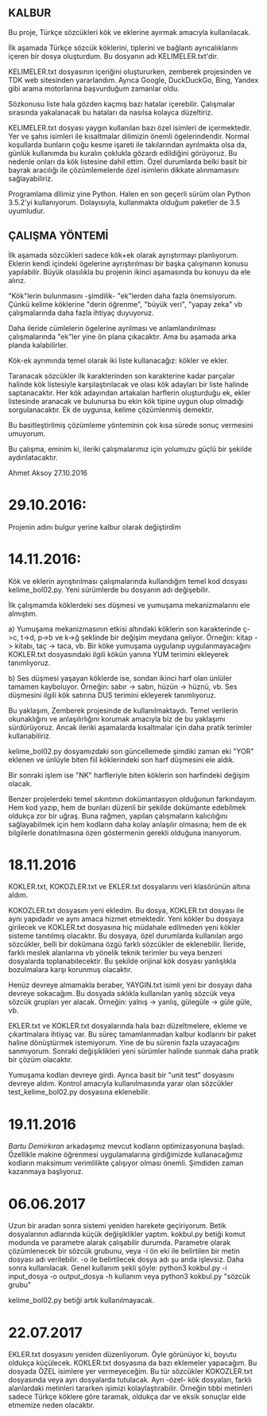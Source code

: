 ## KALBUR

Bu proje, Türkçe sözcükleri kök ve eklerine ayırmak amacıyla kullanılacak.

İlk aşamada Türkçe sözcük köklerini, tiplerini ve bağlantı ayrıcalıklarını içeren bir dosya oluşturdum.
Bu dosyanın adı KELIMELER.txt'dir.

KELIMELER.txt dosyasının içeriğini oluştururken, zemberek projesinden ve TDK web sitesinden yararlandım. Ayrıca Google, DuckDuckGo, Bing, Yandex gibi arama motorlarına başvurduğum zamanlar oldu.

Sözkonusu liste hala gözden kaçmış bazı hatalar içerebilir. Çalışmalar sırasında yakalanacak bu hataları da nasılsa kolayca düzeltiriz.

KELIMELER.txt dosyası yaygın kullanılan bazı özel isimleri de içermektedir. Yer ve şahıs isimleri ile kısaltmalar dilimizin önemli ögelerindendir. Normal koşullarda bunların çoğu kesme işareti ile takılarından ayrılmakta olsa da, günlük kullanımda bu kuralın çoklukla gözardı edildiğini görüyoruz. Bu nedenle onları da kök listesine dahil ettim. Özel durumlarda belki basit bir bayrak aracılığı ile çözümlemelerde özel isimlerin dikkate alınmamasını sağlayabiliriz.

Programlama dilimiz yine Python. Halen en son geçerli sürüm olan Python 3.5.2'yi kullanıyorum. Dolayısıyla, kullanmakta olduğum paketler de 3.5 uyumludur.

## ÇALIŞMA YÖNTEMİ

İlk aşamada sözcükleri sadece kök+ek olarak ayrıştırmayı planlıyorum. Eklerin kendi içindeki ögelerine ayrıştırılması bir başka çalışmanın konusu yapılabilir. Büyük olasılıkla bu projenin ikinci aşamasında bu konuyu da ele alırız.

"Kök"lerin bulunmasını -şimdilik- "ek"lerden daha fazla önemsiyorum. Çünkü kelime köklerine "derin öğrenme", "büyük veri", "yapay zeka" vb çalışmalarında daha fazla ihtiyaç duyuyoruz.

Daha ileride cümlelerin ögelerine ayrılması ve anlamlandırılması çalışmalarında "ek"ler yine ön plana çıkacaktır. Ama bu aşamada arka planda kalabilirler.

Kök-ek ayrımında temel olarak iki liste kullanacağız: kökler ve ekler.

Taranacak sözcükler ilk karakterinden son karakterine kadar parçalar halinde kök listesiyle karşılaştırılacak ve olası kök adayları bir liste halinde saptanacaktır. Her kök adayından artakalan harflerin oluşturduğu ek, ekler listesinde aranacak ve bulunursa bu ekin kök tipine uygun olup olmadığı sorgulanacaktır. Ek de uygunsa, kelime çözümlenmiş demektir.

Bu basitleştirilmiş çözümleme yönteminin çok kısa sürede sonuç vermesini umuyorum.

Bu çalışma, eminim ki, ileriki çalışmalarımız için yolumuzu güçlü bir şekilde aydınlatacaktır.

Ahmet Aksoy
27.10.2016

# 29.10.2016: 
Projenin adını bulgur yerine kalbur olarak değiştirdim

# 14.11.2016: 

Kök ve eklerin ayrıştırılması çalışmalarında kullandığım temel kod dosyası kelime_bol02.py. Yeni sürümlerde bu dosyanın adı değişebilir.

İlk çalışmamda köklerdeki ses düşmesi ve yumuşama mekanizmalarını ele almıştım. 

a) Yumuşama mekanizmasının etkisi altındaki köklerin son karakterinde ç->c, t->d, p->b ve k->ğ şeklinde bir değişim meydana geliyor. Örneğin: kitap -> kitabı, taç -> taca, vb.
Bir köke yumuşama uygulanıp uygulanmayacağını KOKLER.txt dosyasındaki ilgili kökün yanına YUM terimini ekleyerek tanımlıyoruz. 

b) Ses düşmesi yaşayan köklerde ise, sondan ikinci harf olan ünlüler tamamen kayboluyor. Örneğin: sabır -> sabrı, hüzün -> hüznü, vb. Ses düşmesini ilgili kök satırına DUS terimini ekleyerek tanımlıyoruz.

Bu yaklaşım, Zemberek projesinde de kullanılmaktaydı. Temel verilerin okunaklığını ve anlaşılırlığını korumak amacıyla biz de bu yaklaşımı sürdürüyoruz. Ancak ileriki aşamalarda kısaltmalar için daha pratik terimler kullanabiliriz.

kelime_bol02.py dosyamızdaki son güncellemede şimdiki zaman eki "YOR" eklenen ve ünlüyle biten fiil köklerindeki son harf düşmesini ele aldık.

Bir sonraki işlem ise "NK" harfleriyle biten köklerin son harfindeki değişim olacak.

Benzer projelerdeki temel sıkıntının dokümantasyon olduğunun farkındayım. Hem kod yazıp, hem de bunları düzenli bir şekilde dokümante edebilmek oldukça zor bir uğraş. Buna rağmen, yapılan çalışmaların kalıcılığını sağlayabilmek için hem kodların daha kolay anlaşılır olmasına; hem de ek bilgilerle donatılmasına özen göstermenin gerekli olduğuna inanıyorum.

# 18.11.2016

KOKLER.txt, KOKOZLER.txt ve EKLER.txt dosyalarını veri klasörünün altına aldım.

KOKOZLER.txt dosyasını yeni ekledim. Bu dosya, KOKLER.txt dosyası ile aynı yapıdadır ve aynı amaca hizmet etmektedir. Yeni kökler bu dosyaya girilecek ve KOKLER.txt dosyasına hiç müdahale edilmeden yeni kökler sisteme tanıtılmış olacaktır. Bu dosyaya, özel durumlarda kullanılan argo sözcükler, belli bir dokümana özgü farklı sözcükler de eklenebilir. İleride, farklı meslek alanlarına vb yönelik teknik terimler bu veya benzeri dosyalarda toplanabilecektir.
Bu şekilde orijinal kök dosyası yanlışlıkla bozulmalara karşı korunmuş olacaktır.

Henüz devreye almamakla beraber, YAYGIN.txt isimli yeni bir dosyayı daha devreye sokacağım. Bu dosyada sıklıkla kullanılan yanlış sözcük veya sözcük grupları yer alacak. Örneğin: yalnış -> yanlış, gülegüle -> güle güle, vb.

EKLER.txt ve KOKLER.txt dosyalarında hala bazı düzeltmelere, ekleme ve çıkartmalara ihtiyaç var. Bu süreç tamamlanmadan kalbur kodlarını bir paket haline dönüştürmek istemiyorum. Yine de bu sürenin fazla uzayacağını sanmıyorum. Sonraki değişiklikleri yeni sürümler halinde sunmak daha pratik bir çözüm olacaktır.

Yumuşama kodları devreye girdi. Ayrıca basit bir "unit test" dosyasını devreye aldım. Kontrol amacıyla kullanılmasında yarar olan sözcükler test_kelime_bol02.py dosyasına eklenebilir.

# 19.11.2016

*Bartu Demirkıran* arkadaşımız mevcut kodların optimizasyonuna başladı. Özellikle makine öğrenmesi uygulamalarına girdiğimizde kullanacağımız kodların maksimum verimlilikte çalışıyor olması önemli. Şimdiden zaman kazanmaya başlıyoruz.

# 06.06.2017

Uzun bir aradan sonra sistemi yeniden harekete geçiriyorum.
Betik dosyalarının adlarında küçük değişiklikler yaptım. 
kokbul.py betiği komut modunda ve parametre alarak çalışabilir durumda. 
Parametre olarak çözümlenecek bir sözcük grubunu, veya -i ön eki ile belirtilen bir metin dosyası adı verilebilir. -o ile belirtilecek dosya adı şu anda işlevsiz. Daha sonra kullanılacak.
Genel kullanım şekli şöyle:
python3 kokbul.py -i input_dosya -o output_dosya -h kullanım
veya
python3 kokbul.py "sözcük grubu"

kelime_bol02.py betiği artık kullanılmayacak.

# 22.07.2017

EKLER.txt dosyasını yeniden düzenliyorum. Öyle görünüyor ki, boyutu oldukça küçülecek.
KOKLER.txt dosyasına da bazı eklemeler yapacağım. Bu dosyada ÖZEL isimlere yer vermeyeceğim. Bu tür sözcükler KOKOZLER.txt dosyasında veya ayrı dosyalarda tutulacak. Ayrı -özel- kök dosyaları, farklı alanlardaki metinleri tararken işimizi kolaylaştırabilir. Örneğin tıbbi metinleri sadece Türkçe köklere göre taramak, oldukça dar ve eksik sonuçlar elde etmemize neden olacaktır. 

